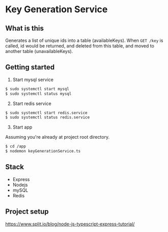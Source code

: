 # Key Generation Service

## What is this
Generates a list of unique ids into a table (availableKeys).
When `GET /key` is called, id would be returned, and deleted from this table, and moved to another table (unavailableKeys).

## Getting started
1. Start mysql service
```bash
$ sudo systemctl start mysql
$ sudo systemctl status mysql
```

2. Start redis service
```bash
$ sudo systemctl start redis.service
$ sudo systemctl status redis.service
```

3. Start app

Assuming you're already at project root directory.
```bash
$ cd /app
$ nodemon keyGenerationService.ts
```

## Stack
- Express
- Nodejs
- mySQL
- Redis

## Project setup
https://www.split.io/blog/node-js-typescript-express-tutorial/
